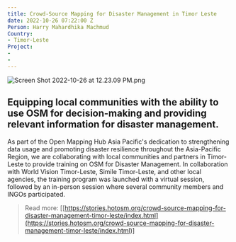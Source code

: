 ```yaml
---
title: Crowd-Source Mapping for Disaster Management in Timor Leste
date: 2022-10-26 07:22:00 Z
Person: Harry Mahardhika Machmud
Country:
- Timor-Leste
Project:
- 
- 
---
```


![Screen Shot 2022-10-26 at 12.23.09 PM.png](/uploads/Screen%20Shot%202022-10-26%20at%2012.23.09%20PM.png)


## Equipping local communities with the ability to use OSM for decision-making and providing relevant information for disaster management.


As part of the Open Mapping Hub Asia Pacific's dedication to strengthening data usage and promoting disaster resilience throughout the Asia-Pacific Region, we are collaborating with local communities and partners in Timor-Leste to provide training on OSM for Disaster Management. In collaboration with World Vision Timor-Leste, Simile Timor-Leste, and other local agencies, the training program was launched with a virtual session, followed by an in-person session where several community members and INGOs participated.


> Read more: [[https://stories.hotosm.org/crowd-source-mapping-for-disaster-management-timor-leste/index.html](https://stories.hotosm.org/crowd-source-mapping-for-disaster-management-timor-leste/index.html)]